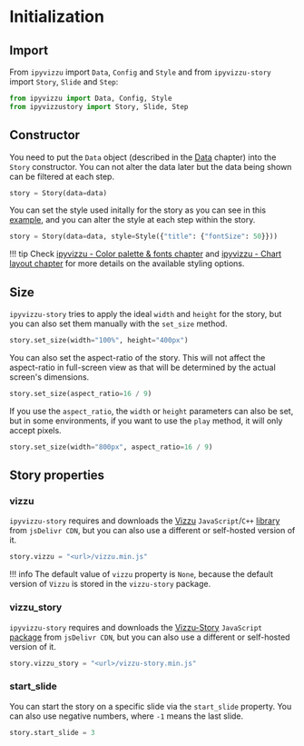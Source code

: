 # Initialization

## Import

From `ipyvizzu` import `Data`, `Config` and `Style` and from `ipyvizzu-story`
import `Story`, `Slide` and `Step`:

```python
from ipyvizzu import Data, Config, Style
from ipyvizzustory import Story, Slide, Step
```

## Constructor

You need to put the `Data` object (described in the [Data](./data.md) chapter)
into the `Story` constructor. You can not alter the data later but the data
being shown can be filtered at each step.

```python
story = Story(data=data)
```

You can set the style used initally for the story as you can see in this
[example](../examples/usbudget.md), and you can alter the style at each step
within the story.

```python
story = Story(data=data, style=Style({"title": {"fontSize": 50}}))
```

!!! tip
    Check
    [ipyvizzu - Color palette & fonts chapter](https://ipyvizzu.vizzuhq.com/latest/tutorial/color_palette_fonts/)
    and
    [ipyvizzu - Chart layout chapter](https://ipyvizzu.vizzuhq.com/latest/tutorial/chart_layout/)
    for more details on the available styling options.

## Size

`ipyvizzu-story` tries to apply the ideal `width` and `height` for the story,
but you can also set them manually with the `set_size` method.

```python
story.set_size(width="100%", height="400px")
```

You can also set the aspect-ratio of the story. This will not affect the
aspect-ratio in full-screen view as that will be determined by the actual
screen's dimensions.

```python
story.set_size(aspect_ratio=16 / 9)
```

If you use the `aspect_ratio`, the `width` or `height` parameters can also be
set, but in some environments, if you want to use the `play` method, it will
only accept pixels.

```python
story.set_size(width="800px", aspect_ratio=16 / 9)
```

## Story properties

### vizzu

`ipyvizzu-story` requires and downloads the
[Vizzu](https://github.com/vizzuhq/vizzu-lib) `JavaScript`/`C++`
[library](https://www.jsdelivr.com/package/npm/vizzu) from `jsDelivr CDN`, but
you can also use a different or self-hosted version of it.

```python
story.vizzu = "<url>/vizzu.min.js"
```

!!! info
    The default value of `vizzu` property is `None`, because the default version
    of `Vizzu` is stored in the `vizzu-story` package.

### vizzu_story

`ipyvizzu-story` requires and downloads the
[Vizzu-Story](https://github.com/vizzuhq/vizzu-ext-js-story) `JavaScript`
[package](https://www.jsdelivr.com/package/npm/vizzu-story) from `jsDelivr CDN`,
but you can also use a different or self-hosted version of it.

```python
story.vizzu_story = "<url>/vizzu-story.min.js"
```

### start_slide

You can start the story on a specific slide via the `start_slide` property. You
can also use negative numbers, where `-1` means the last slide.

```python
story.start_slide = 3
```
